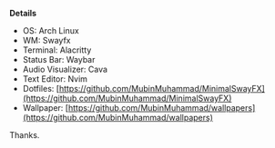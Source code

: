 **Details**
- OS: Arch Linux
- WM: Swayfx
- Terminal: Alacritty
- Status Bar: Waybar
- Audio Visualizer: Cava
- Text Editor: Nvim
- Dotfiles: [https://github.com/MubinMuhammad/MinimalSwayFX](https://github.com/MubinMuhammad/MinimalSwayFX)
- Wallpaper: [https://github.com/MubinMuhammad/wallpapers](https://github.com/MubinMuhammad/wallpapers)

Thanks.
